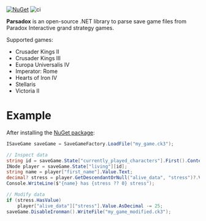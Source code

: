 [![NuGet](https://img.shields.io/nuget/v/Parsadox.svg?logo=nuget)](https://www.nuget.org/packages/Parsadox) ![ci](https://img.shields.io/github/workflow/status/bencvt/Parsadox/ci?logo=github)

**Parsadox** is an open-source .NET library to parse save game files from Paradox Interactive grand strategy games.

Supported games:
 * Crusader Kings II
 * Crusader Kings III
 * Europa Universalis IV
 * Imperator: Rome
 * Hearts of Iron IV
 * Stellaris
 * Victoria II

# Example

After installing the [NuGet package](https://www.nuget.org/packages/Parsadox):

```cs
ISaveGame saveGame = SaveGameFactory.LoadFile("my_game.ck3");

// Inspect data
string id = saveGame.State["currently_played_characters"].First().Content.Text;
INode player = saveGame.State["living"][id];
string name = player["first_name"].Value.Text;
decimal? stress = player.GetDescendantOrNull("alive_data", "stress")?.Value.AsDecimal;
Console.WriteLine($"{name} has {stress ?? 0} stress");

// Modify data
if (stress.HasValue)
    player["alive_data"]["stress"].Value.AsDecimal -= 25;
saveGame.DisableIronman().WriteFile("my_game_modified.ck3");
```
